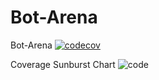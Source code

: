 # Bot-Arena
Bot-Arena
[![codecov](https://codecov.io/gh/mmmtastymmm/Bot-Arena/branch/main/graph/badge.svg?token=R057I3M5PS)](https://codecov.io/gh/mmmtastymmm/Bot-Arena)

Coverage Sunburst Chart
![code](https://codecov.io/gh/mmmtastymmm/Bot-Arena/branch/main/graphs/sunburst.svg?token=R057I3M5PS)